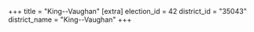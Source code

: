 +++
title = "King--Vaughan"
[extra]
election_id = 42
district_id = "35043"
district_name = "King--Vaughan"
+++
